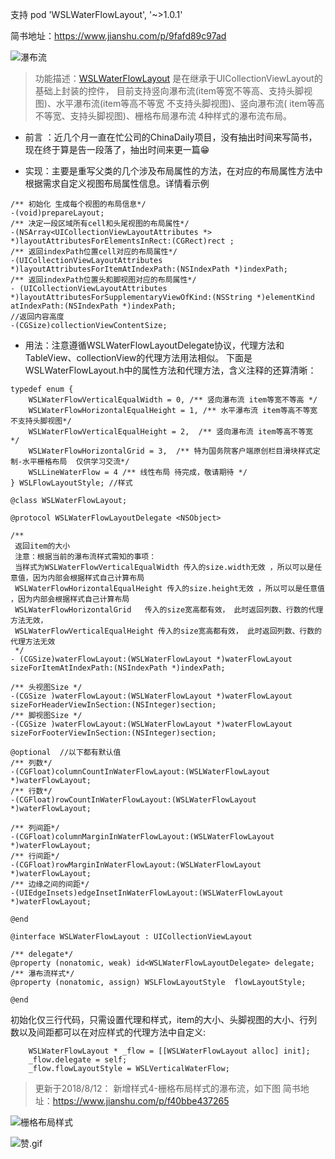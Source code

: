 支持 pod 'WSLWaterFlowLayout', '~>1.0.1'


简书地址：https://www.jianshu.com/p/9fafd89c97ad

![瀑布流](https://upload-images.jianshu.io/upload_images/1708447-8f235c82675a23c4.gif?imageMogr2/auto-orient/strip)

>功能描述：[WSLWaterFlowLayout]() 是在继承于UICollectionViewLayout的基础上封装的控件， 目前支持竖向瀑布流(item等宽不等高、支持头脚视图)、水平瀑布流(item等高不等宽 不支持头脚视图)、竖向瀑布流( item等高不等宽、支持头脚视图)、栅格布局瀑布流 4种样式的瀑布流布局。

* 前言 ：近几个月一直在忙公司的ChinaDaily项目，没有抽出时间来写简书，现在终于算是告一段落了，抽出时间来更一篇😁

* 实现：主要是重写父类的几个涉及布局属性的方法，在对应的布局属性方法中根据需求自定义视图布局属性信息。详情看示例

```
/** 初始化 生成每个视图的布局信息*/
-(void)prepareLayout;
/** 决定一段区域所有cell和头尾视图的布局属性*/
-(NSArray<UICollectionViewLayoutAttributes *> *)layoutAttributesForElementsInRect:(CGRect)rect ;
/** 返回indexPath位置cell对应的布局属性*/
-(UICollectionViewLayoutAttributes *)layoutAttributesForItemAtIndexPath:(NSIndexPath *)indexPath;
/** 返回indexPath位置头和脚视图对应的布局属性*/
- (UICollectionViewLayoutAttributes *)layoutAttributesForSupplementaryViewOfKind:(NSString *)elementKind atIndexPath:(NSIndexPath *)indexPath;
//返回内容高度
-(CGSize)collectionViewContentSize;
```

* 用法：注意遵循WSLWaterFlowLayoutDelegate协议，代理方法和TableView、collectionView的代理方法用法相似。
下面是WSLWaterFlowLayout.h中的属性方法和代理方法，含义注释的还算清晰：
```
typedef enum {
    WSLWaterFlowVerticalEqualWidth = 0, /** 竖向瀑布流 item等宽不等高 */
    WSLWaterFlowHorizontalEqualHeight = 1, /** 水平瀑布流 item等高不等宽 不支持头脚视图*/
    WSLWaterFlowVerticalEqualHeight = 2,  /** 竖向瀑布流 item等高不等宽 */
    WSLWaterFlowHorizontalGrid = 3,  /** 特为国务院客户端原创栏目滑块样式定制-水平栅格布局  仅供学习交流*/
    WSLLineWaterFlow = 4 /** 线性布局 待完成，敬请期待 */
} WSLFlowLayoutStyle; //样式

@class WSLWaterFlowLayout;

@protocol WSLWaterFlowLayoutDelegate <NSObject>

/**
 返回item的大小
 注意：根据当前的瀑布流样式需知的事项：
 当样式为WSLWaterFlowVerticalEqualWidth 传入的size.width无效 ，所以可以是任意值，因为内部会根据样式自己计算布局
 WSLWaterFlowHorizontalEqualHeight 传入的size.height无效 ，所以可以是任意值 ，因为内部会根据样式自己计算布局
 WSLWaterFlowHorizontalGrid   传入的size宽高都有效， 此时返回列数、行数的代理方法无效，
 WSLWaterFlowVerticalEqualHeight 传入的size宽高都有效， 此时返回列数、行数的代理方法无效
 */
- (CGSize)waterFlowLayout:(WSLWaterFlowLayout *)waterFlowLayout sizeForItemAtIndexPath:(NSIndexPath *)indexPath;

/** 头视图Size */
-(CGSize )waterFlowLayout:(WSLWaterFlowLayout *)waterFlowLayout sizeForHeaderViewInSection:(NSInteger)section;
/** 脚视图Size */
-(CGSize )waterFlowLayout:(WSLWaterFlowLayout *)waterFlowLayout sizeForFooterViewInSection:(NSInteger)section;

@optional  //以下都有默认值
/** 列数*/
-(CGFloat)columnCountInWaterFlowLayout:(WSLWaterFlowLayout *)waterFlowLayout;
/** 行数*/
-(CGFloat)rowCountInWaterFlowLayout:(WSLWaterFlowLayout *)waterFlowLayout;

/** 列间距*/
-(CGFloat)columnMarginInWaterFlowLayout:(WSLWaterFlowLayout *)waterFlowLayout;
/** 行间距*/
-(CGFloat)rowMarginInWaterFlowLayout:(WSLWaterFlowLayout *)waterFlowLayout;
/** 边缘之间的间距*/
-(UIEdgeInsets)edgeInsetInWaterFlowLayout:(WSLWaterFlowLayout *)waterFlowLayout;

@end

@interface WSLWaterFlowLayout : UICollectionViewLayout

/** delegate*/
@property (nonatomic, weak) id<WSLWaterFlowLayoutDelegate> delegate;
/** 瀑布流样式*/
@property (nonatomic, assign) WSLFlowLayoutStyle  flowLayoutStyle;

@end
```
 初始化仅三行代码，只需设置代理和样式，item的大小、头脚视图的大小、行列数以及间距都可以在对应样式的代理方法中自定义:
```
    WSLWaterFlowLayout * _flow = [[WSLWaterFlowLayout alloc] init];
    _flow.delegate = self;
    _flow.flowLayoutStyle = WSLVerticalWaterFlow;
```
>更新于2018/8/12：   新增样式4-栅格布局样式的瀑布流，如下图
简书地址：https://www.jianshu.com/p/f40bbe437265



![栅格布局样式](https://upload-images.jianshu.io/upload_images/1708447-baecc8e82b7c2eae.gif?imageMogr2/auto-orient/strip)

![赞.gif](http://upload-images.jianshu.io/upload_images/1708447-ce06388c244874ce.gif?imageMogr2/auto-orient/strip%7CimageView2/2/w/1240)


